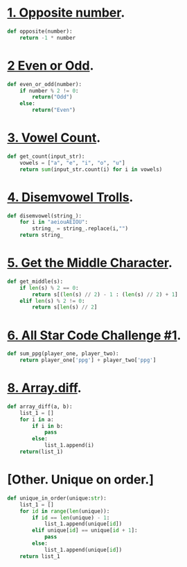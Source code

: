 # [1. Opposite number](https://www.codewars.com/kata/reviews/56deebdf6a5c28baa900003b/groups/56ef47f804b6a49d7100190f).
```python
def opposite(number):
    return -1 * number
```

# [2 Even or Odd](https://www.codewars.com/kata/reviews/53da3de52a289a37bc00128a/groups/53ea21bc7b5dfef3e30006f8).
```python
def even_or_odd(number):
    if number % 2 != 0:
        return("Odd")
    else:
        return("Even")
```

# [3. Vowel Count](https://www.codewars.com/users/VicDik/completed_solutions).

```python
def get_count(input_str):
    vowels = ["a", "e", "i", "o", "u"]
    return sum(input_str.count(i) for i in vowels)
```

# [4. Disemvowel Trolls](https://www.codewars.com/users/VicDik/completed_solutions).

```python
def disemvowel(string_):
    for i in "aeiouAEIOU":
        string_ = string_.replace(i,"")
    return string_
```
# [5. Get the Middle Character](https://www.codewars.com/users/VicDik/completed_solutions).

```python
def get_middle(s):
    if len(s) % 2 == 0:
        return s[(len(s) // 2) - 1 : (len(s) // 2) + 1]
    elif len(s) % 2 != 0:
        return s[len(s) // 2]
```

# [6. All Star Code Challenge #1](https://www.codewars.com/kata/reviews/586435fe812998c93400129b/groups/586570e0ece9e8b0a2000ed8).

```python
def sum_ppg(player_one, player_two):
    return player_one['ppg'] + player_two['ppg']
```
# [8. Array.diff](https://www.codewars.com/users/VicDik/completed_solutions). 

```python
def array_diff(a, b):
    list_1 = []
    for i in a:
        if i in b:
            pass
        else:
            list_1.append(i)
    return(list_1)
```

# [Other. Unique on order.] 
```python
def unique_in_order(unique:str):
    list_1 = []
    for id in range(len(unique)):
        if id == len(unique) - 1:
            list_1.append(unique[id])
        elif unique[id] == unique[id + 1]:
            pass
        else:
            list_1.append(unique[id])
    return list_1
 ```
